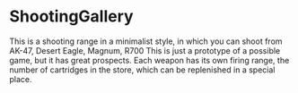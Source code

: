 # ShootingGallery
This is a shooting range in a minimalist style, in which you can shoot from AK-47, Desert Eagle, Magnum, R700
This is just a prototype of a possible game, but it has great prospects. 
Each weapon has its own firing range, the number of cartridges in the store, which can be replenished in a special place.
